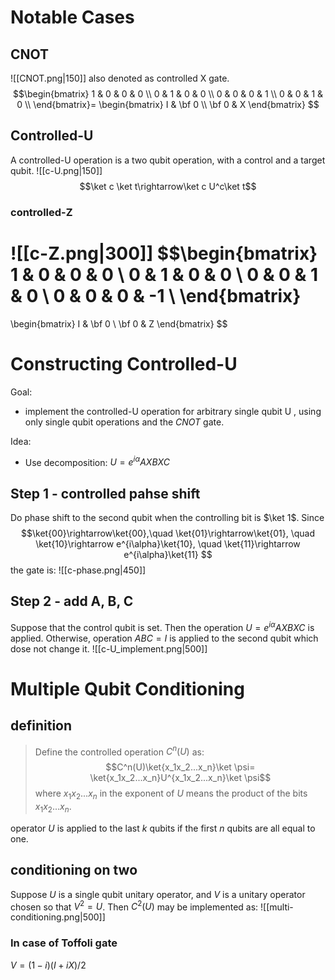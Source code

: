 # Notable Cases
## CNOT
![[CNOT.png|150]]
also denoted as controlled X gate.
$$\begin{bmatrix}
1 & 0 & 0 & 0 \\
0 & 1 & 0 & 0 \\
0 & 0 & 0 & 1 \\
0 & 0 & 1 & 0 \\
\end{bmatrix}=
\begin{bmatrix}
I & \bf 0 \\
\bf 0 & X
\end{bmatrix}
$$


## Controlled-U
A controlled-U operation is a two qubit operation,  with a control and a target qubit.
![[c-U.png|150]]
$$\ket c \ket t\rightarrow\ket c U^c\ket t$$
### controlled-Z
![[c-Z.png|300]]
$$\begin{bmatrix}
1 & 0 & 0 & 0 \\
0 & 1 & 0 & 0 \\
0 & 0 & 1 & 0 \\
0 & 0 & 0 & -1 \\
\end{bmatrix}
=
\begin{bmatrix}
I & \bf 0 \\
\bf 0 & Z
\end{bmatrix}
$$

# Constructing Controlled-U
Goal:
- implement the controlled-U operation for arbitrary single 	qubit U , using only single qubit operations and the $CNOT$ gate.

Idea: 
- Use decomposition: $U=e^{i\alpha}AXBXC$

## Step 1 - controlled pahse shift
Do phase shift to the second qubit when the controlling bit is $\ket 1$.
Since 
$$\ket{00}\rightarrow\ket{00},\quad \ket{01}\rightarrow\ket{01}, \quad \ket{10}\rightarrow e^{i\alpha}\ket{10}, \quad
\ket{11}\rightarrow e^{i\alpha}\ket{11}
$$
the gate is:
![[c-phase.png|450]]

## Step 2 - add A, B, C
Suppose that the control qubit is set. Then the operation $U=e^{i\alpha}AXBXC$ is  applied. Otherwise, operation $ABC=I$ is applied to the second qubit which dose not change it.
![[c-U_implement.png|500]]

# Multiple Qubit Conditioning
## definition
> Define the controlled operation $C^n(U)$ as:
$$C^n(U)\ket{x_1x_2...x_n}\ket \psi= \ket{x_1x_2...x_n}U^{x_1x_2...x_n}\ket \psi$$
where $x_1x_2...x_n$ in the exponent of $U$ means the product of the bits $x_1x_2...x_n$.

operator $U$ is applied to the last $k$ qubits if the first $n$ qubits are all equal to one.

## conditioning on two
Suppose $U$ is a single qubit unitary operator, and $V$ is a unitary operator chosen so that $V^2=U$. Then $C^2(U)$ may be implemented as:
![[multi-conditioning.png|500]]

### In case of Toffoli gate
$V =(1-i)(I+iX)/2$